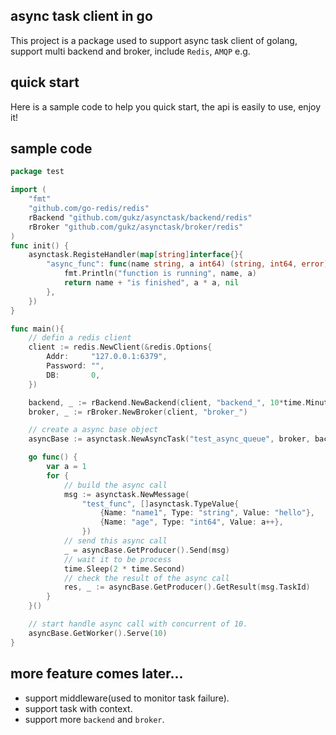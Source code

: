 ## async task client in go
This project is a package used to support async task client of golang, support multi backend and broker, include `Redis`, `AMQP` e.g.

## quick start
Here is a sample code to help you quick start, the api is easily to use, enjoy it!

## sample code
```go
package test

import (
	"fmt"
	"github.com/go-redis/redis"
	rBackend "github.com/gukz/asynctask/backend/redis"
	rBroker "github.com/gukz/asynctask/broker/redis"
)
func init() {
	asynctask.RegisteHandler(map[string]interface{}{
		"async_func": func(name string, a int64) (string, int64, error) {
			fmt.Println("function is running", name, a)
			return name + "is finished", a * a, nil
		},
	})
}

func main(){
	// defin a redis client
	client := redis.NewClient(&redis.Options{
		Addr:	  "127.0.0.1:6379",
		Password: "",
		DB:	      0,
	})

	backend, _ := rBackend.NewBackend(client, "backend_", 10*time.Minute)
	broker, _ := rBroker.NewBroker(client, "broker_")

	// create a async base object
	asyncBase := asynctask.NewAsyncTask("test_async_queue", broker, backend)

	go func() {
		var a = 1
		for {
			// build the async call
			msg := asynctask.NewMessage(
				"test_func", []asynctask.TypeValue{
					{Name: "name1", Type: "string", Value: "hello"},
					{Name: "age", Type: "int64", Value: a++},
				})
			// send this async call
			_ = asyncBase.GetProducer().Send(msg)
			// wait it to be process
			time.Sleep(2 * time.Second)
			// check the result of the async call
			res, _ := asyncBase.GetProducer().GetResult(msg.TaskId)
		}
	}()

	// start handle async call with concurrent of 10.
	asyncBase.GetWorker().Serve(10)
}
```

## more feature comes later...
- support middleware(used to monitor task failure).
- support task with context.
- support more `backend` and `broker`.
